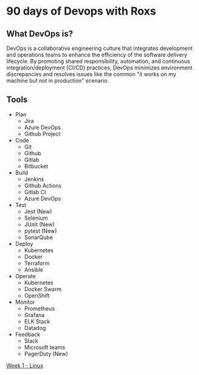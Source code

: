 # 90 days of Devops with Roxs

## What DevOps is?

DevOps is a collaborative engineering culture that integrates development and operations teams to enhance the efficiency of the software delivery lifecycle. By promoting shared responsibility, automation, and continuous integration/deployment (CI/CD) practices, DevOps minimizes environment discrepancies and resolves issues like the common "it works on my machine but not in production" scenario.

## Tools

- Plan
  - Jira
  - Azure DevOps
  - Github Project
- Code
  - Git
  - Github
  - Gitlab
  - Bitbucket
- Build
  - Jenkins
  - Github Actions
  - Gitlab CI 
  - Azure DevOps
- Test
  - Jest (New)
  - Selenium
  - JUnit (New)
  - pytest (New)
  - SonarQube
- Deploy
  - Kubernetes
  - Docker
  - Terraform
  - Ansible
- Operate
  - Kubernetes
  - Docker Swarm
  - OpenShift
- Monitor
  - Prometheus
  - Grafana
  - ELK Stack
  - Datadog
- Feedback
  - Slack
  - Microsoft teams
  - PagerDuty (New)

[Week 1 - Linux](./week_1/)
